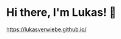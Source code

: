 # Hi there, I'm Lukas! 👋

https://lukasverwiebe.github.io/


<img aling="left" width="47%" scr="https://github-readme-stats.vercel.app/api?username=lukasverwiebe&show_icons=true&theme=radical" />

<img aling="left" width="47%" scr="https://github-readme-stats.vercel.app/api/top-langs/?username=lukasverwiebe&layout=compact)](https://github.com/anuraghazra/github-readme-stats" />

